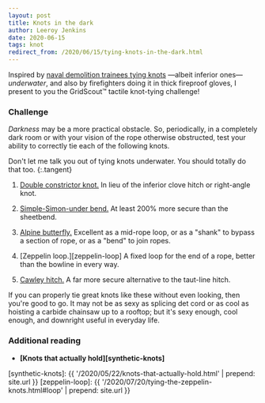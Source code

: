 ```yaml
---
layout: post
title: Knots in the dark
author: Leeroy Jenkins
date: 2020-06-15
tags: knot
redirect_from: /2020/06/15/tying-knots-in-the-dark.html
---
```


Inspired by [naval demolition trainees tying knots][underwater-test] —albeit
inferior ones— _underwater_, and also by firefighters doing it in thick fireproof
gloves, I present to you the GridScout™ tactile knot-tying challenge!


### Challenge

_Darkness_ may be a more practical obstacle. So, periodically, in a completely
dark room or with your vision of the rope otherwise obstructed, test your
ability to correctly tie each of the following knots.

Don't let me talk you out of tying knots underwater. You should totally do that too.
{:.tangent}

1. [Double constrictor knot.][double-constrictor]
In lieu of the inferior clove hitch or right-angle knot.

2. [Simple-Simon-under bend.][simple-simon-under]
At least 200% more secure than the sheetbend.

3. [Alpine butterfly.][butterfly-loop]
Excellent as a mid-rope loop, or as a "shank" to bypass a section of rope, or
as a "bend" to join ropes.

4. [Zeppelin loop.][zeppelin-loop]
A fixed loop for the end of a rope, better than the bowline in every way.

5. [Cawley hitch.][cawley-hitch]
A far more secure alternative to the taut-line hitch.

If you can properly tie great knots like these without even looking, then
you're good to go. It may not be as sexy as splicing det cord or as cool as
hoisting a carbide chainsaw up to a rooftop; but it's sexy enough, cool enough,
and downright useful in everyday life.


### Additional reading
- **[Knots that actually hold][synthetic-knots]**


[synthetic-knots]: {{ '/2020/05/22/knots-that-actually-hold.html'      | prepend: site.url }}
[zeppelin-loop]:   {{ '/2020/07/20/tying-the-zeppelin-knots.html#loop' | prepend: site.url }}

[butterfly-loop]:     https://www.netknots.com/rope_knots/butterfly-knot
[cawley-hitch]:       https://en.wikipedia.org/wiki/Adjustable_grip_hitch
[double-constrictor]: https://captnmike.com/2011/10/15/double-constrictor/
[simple-simon-under]: https://en.wikipedia.org/wiki/Simple_Simon_under
[underwater-test]:    https://www.itstactical.com/skillcom/knots/how-to-tie-knots-like-a-navy-seal-underwater/
